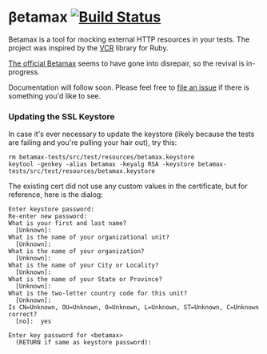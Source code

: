 # &beta;etamax [![Build Status](https://travis-ci.org/cowboygneox/betamax.svg?branch=master)](https://travis-ci.org/cowboygneox/betamax)

Betamax is a tool for mocking external HTTP resources in your tests. The project was inspired by the [VCR](https://relishapp.com/vcr/vcr/docs) library for Ruby.

[The official Betamax](https://github.com/robfletcher/betamax) seems to have gone into disrepair, so the revival is in-progress.

Documentation will follow soon. Please feel free to [file an issue](https://github.com/cowboygneox/betamax/issues) if there is something you'd like to see.

### Updating the SSL Keystore

In case it's ever necessary to update the keystore (likely because the tests are failing and you're pulling your hair out), try this:

    rm betamax-tests/src/test/resources/betamax.keystore
    keytool -genkey -alias betamax -keyalg RSA -keystore betamax-tests/src/test/resources/betamax.keystore

The existing cert did not use any custom values in the certificate, but for reference, here is the dialog:

    Enter keystore password:
    Re-enter new password:
    What is your first and last name?
      [Unknown]:
    What is the name of your organizational unit?
      [Unknown]:
    What is the name of your organization?
      [Unknown]:
    What is the name of your City or Locality?
      [Unknown]:
    What is the name of your State or Province?
      [Unknown]:
    What is the two-letter country code for this unit?
      [Unknown]:
    Is CN=Unknown, OU=Unknown, O=Unknown, L=Unknown, ST=Unknown, C=Unknown correct?
      [no]:  yes
    
    Enter key password for <betamax>
      (RETURN if same as keystore password):
